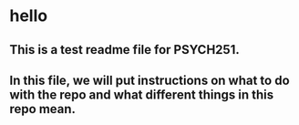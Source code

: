 # hello

## This is a test readme file for PSYCH251. 

## In this file, we will put instructions on what to do with the repo and what different things in this repo mean. 

